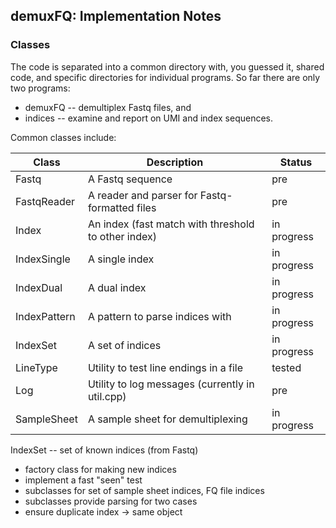 ## demuxFQ: Implementation Notes

### Classes

The code is separated into a common directory with, you guessed it,
shared code, and specific directories for individual programs.  So
far there are only two programs:
* demuxFQ -- demultiplex Fastq files, and
* indices -- examine and report on UMI and index sequences.

Common classes include:

| Class | Description | Status |
| ----- | ----------- | ------ |
| Fastq | A Fastq sequence | pre |
| FastqReader | A reader and parser for Fastq-formatted files | pre |
| Index | An index (fast match with threshold to other index)  | in progress |
| IndexSingle | A single index | in progress |
| IndexDual | A dual index | in progress |
| IndexPattern | A pattern to parse indices with | in progress |
| IndexSet | A set of indices | in progress |
| LineType | Utility to test line endings in a file | tested |
| Log | Utility to log messages (currently in util.cpp) | pre |
| SampleSheet | A sample sheet for demultiplexing | in progress |


IndexSet -- set of known indices (from Fastq)
  * factory class for making new indices
  * implement a fast "seen" test
  * subclasses for set of sample sheet indices, FQ file indices
  * subclasses provide parsing for two cases
  * ensure duplicate index -> same object
